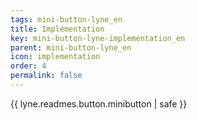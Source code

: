 ```yaml
---
tags: mini-button-lyne_en
title: Implementation
key: mini-button-lyne-implementation_en
parent: mini-button-lyne_en
icon: implementation
order: 4
permalink: false  
---
```

{{ lyne.readmes.button.minibutton | safe }}


